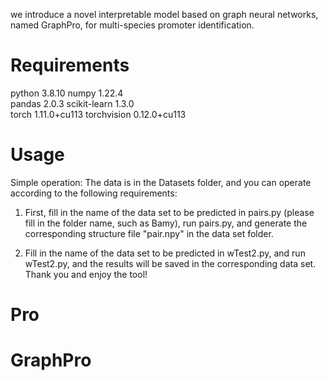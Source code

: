 
we introduce a novel interpretable model based on graph neural networks, named GraphPro, for multi-species promoter identification. 

# Requirements
python                    3.8.10
numpy                     1.22.4   
pandas                    2.0.3 
scikit-learn              1.3.0    
torch                     1.11.0+cu113 
torchvision               0.12.0+cu113  
# Usage
Simple operation: 
The data is in the Datasets folder, and you can operate according to the following requirements:

1. First, fill in the name of the data set to be predicted in pairs.py (please fill in the folder name, such as Bamy), run pairs.py, and generate the corresponding structure file "pair.npy" in the data set folder.

2. Fill in the name of the data set to be predicted in wTest2.py, and run wTest2.py, and the results will be saved in the corresponding data set.
Thank you and enjoy the tool!
# Pro
# GraphPro

